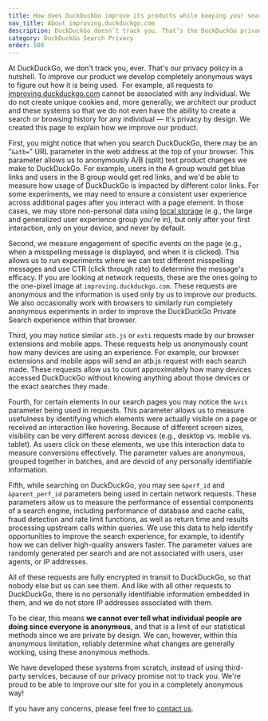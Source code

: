```yaml
---
title: How does DuckDuckGo improve its products while keeping your search and browsing history anonymous?
nav_title: About improving.duckduckgo.com
description: DuckDuckGo doesn’t track you. That’s the DuckDuckGo privacy policy in a nutshell.
category: DuckDuckGo Search Privacy
order: 500
---
```


At DuckDuckGo, we don't track you, ever. That's our privacy policy in a nutshell. To improve our product we develop completely anonymous ways to figure out how it is being used.  For example, all requests to [improving.duckduckgo.com](https://improving.duckduckgo.com/) cannot be associated with any individual. We do not create unique cookies and, more generally, we architect our product and these systems so that we do not even have the ability to create a search or browsing history for any individual &mdash; it's privacy by design. We created this page to explain how we improve our product.

First, you might notice that when you search DuckDuckGo, there may be an "`&atb=`" URL parameter in the web address at the top of your browser. This parameter allows us to anonymously A/B (split) test product changes we make to DuckDuckGo. For example, users in the A group would get blue links and users in the B group would get red links, and we'd be able to measure how usage of DuckDuckGo is impacted by different color links. For some experiments, we may need to ensure a consistent user experience across additional pages after you interact with a page element. In those cases, we may store non-personal data using [local storage](https://developer.mozilla.org/en-US/docs/Web/API/Web_Storage_API/Using_the_Web_Storage_API) (e.g., the large and generalized user experience group you're in), but only after your first interaction, only on your device, and never by default.

Second, we measure engagement of specific events on the page (e.g., when a misspelling message is displayed, and when it is clicked). This allows us to run experiments where we can test different misspelling messages and use CTR (click through rate) to determine the message's efficacy. If you are looking at network requests, these are the ones going to the one-pixel image at `improving.duckduckgo.com`. These requests are anonymous and the information is used only by us to improve our products. We also occasionally work with browsers to similarly run completely anonymous experiments in order to improve the DuckDuckGo Private Search experience within that browser.

Third, you may notice similar `atb.js` or `exti` requests made by our browser extensions and mobile apps. These requests help us anonymously count how many devices are using an experience. For example, our browser extensions and mobile apps will send an atb.js request with each search made. These requests allow us to count approximately how many devices accessed DuckDuckGo without knowing anything about those devices or the exact searches they made.

Fourth, for certain elements in our search pages you may notice the `&vis` parameter being used in requests. This parameter allows us to measure usefulness by identifying which elements were actually visible on a page or received an interaction like hovering. Because of different screen sizes, visibility can be very different across devices (e.g., desktop vs. mobile vs. tablet). As users click on these elements, we use this interaction data to measure conversions effectively. The parameter values are anonymous, grouped together in batches, and are devoid of any personally identifiable information.

Fifth, while searching on DuckDuckGo, you may see `&perf_id` and `&parent_perf_id` parameters being used in certain network requests. These parameters allow us to measure the performance of essential components of a search engine, including performance of database and cache calls, fraud detection and rate limit functions, as well as return time and results processing upstream calls within queries. We use this data to help identify opportunities to improve the search experience, for example, to identify how we can deliver high-quality answers faster. The parameter values are randomly generated per search and are not associated with users, user agents, or IP addresses.

All of these requests are fully encrypted in transit to DuckDuckGo, so that nobody else but us can see them. And like with all other requests to DuckDuckGo, there is no personally identifiable information embedded in them, and we do not store IP addresses associated with them.

To be clear, this means **we cannot ever tell what individual people are doing since everyone is anonymous**, and that is a limit of our statistical methods since we are private by design. We can, however, within this anonymous limitation, reliably determine what changes are generally working, using these anonymous methods.

We have developed these systems from scratch, instead of using third-party services, because of our privacy promise not to track you. We're proud to be able to improve our site for you in a completely anonymous way!

If you have any concerns, please feel free to <a href="{{ site.baseurl }}/company/contact-us/">contact us</a>.
